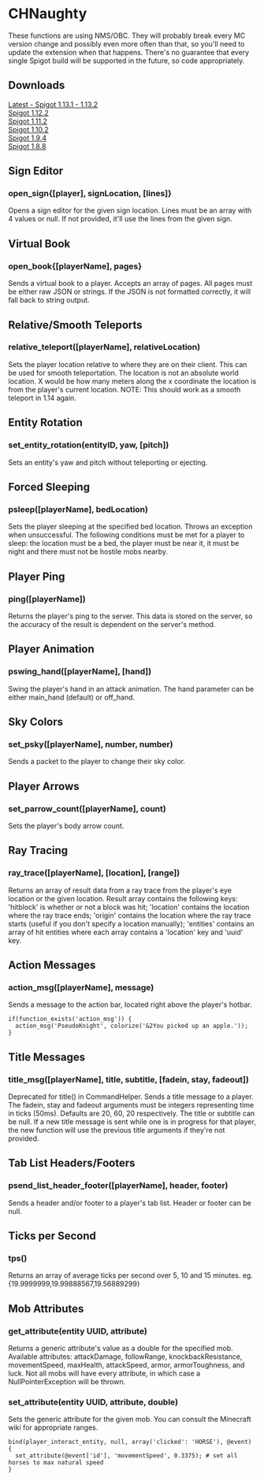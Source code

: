 # CHNaughty

These functions are using NMS/OBC. They will probably break every MC version change and possibly even more often than that, so you'll need to update the extension when that happens. There's no guarantee that every single Spigot build will be supported in the future, so code appropriately.

## Downloads
[Latest - Spigot 1.13.1 - 1.13.2](https://letsbuild.net/jenkins/job/CHNaughty/lastSuccessfulBuild/artifact/target/)\
[Spigot 1.12.2](https://github.com/PseudoKnight/CHNaughty/releases/tag/v3.9.0)\
[Spigot 1.11.2](https://github.com/PseudoKnight/CHNaughty/releases/tag/v3.4.2)\
[Spigot 1.10.2](https://github.com/PseudoKnight/CHNaughty/releases/tag/v3.4.1)\
[Spigot 1.9.4](https://github.com/PseudoKnight/CHNaughty/releases/tag/v3.2.0)\
[Spigot 1.8.8](https://github.com/PseudoKnight/CHNaughty/releases/tag/v2.0.1)

## Sign Editor
### open_sign{[player], signLocation, [lines]}
Opens a sign editor for the given sign location. Lines must be an array with 4 values or null. If not provided, it'll use the lines from the given sign.

## Virtual Book
### open_book{[playerName], pages} 
Sends a virtual book to a player. Accepts an array of pages. All pages must be either raw JSON or strings. If the JSON is not formatted correctly, it will fall back to string output.

## Relative/Smooth Teleports
### relative_teleport([playerName], relativeLocation)
Sets the player location relative to where they are on their client. This can be used for smooth teleportation. The location is not an absolute world location. X would be how many meters along the x coordinate the location is from the player's current location.
NOTE: This should work as a smooth teleport in 1.14 again.

## Entity Rotation
### set_entity_rotation(entityID, yaw, [pitch])
Sets an entity's yaw and pitch without teleporting or ejecting.

## Forced Sleeping
### psleep([playerName], bedLocation)
Sets the player sleeping at the specified bed location. Throws an exception when unsuccessful. The following conditions must be met for a player to sleep: the location must be a bed, the player must be near it, it must be night and there must not be hostile mobs nearby.

## Player Ping
### ping([playerName])
Returns the player's ping to the server. This data is stored on the server, so the accuracy of the result is dependent on the server's method.

## Player Animation
### pswing_hand([playerName], [hand])
Swing the player's hand in an attack animation. The hand parameter can be either main_hand (default) or off_hand.

## Sky Colors
### set_psky([playerName], number, number)
Sends a packet to the player to change their sky color.

## Player Arrows
### set_parrow_count([playerName], count)
Sets the player's body arrow count.

## Ray Tracing
### ray_trace([playerName], [location], [range])
Returns an array of result data from a ray trace from the player's eye location or the given location. Result array contains the following keys: 'hitblock' is whether or not a block was hit; 'location' contains the location where the ray trace ends; 'origin' contains the location where the ray trace starts (useful if you don't specify a location manually); 'entities' contains an array of hit entities where each array contains a 'location' key and 'uuid' key.

## Action Messages
### action_msg([playerName], message)
Sends a message to the action bar, located right above the player's hotbar.

``` 
if(function_exists('action_msg')) {
  action_msg('PseudoKnight', colorize('&2You picked up an apple.'));
}
```

## Title Messages
### title_msg([playerName], title, subtitle, [fadein, stay, fadeout])
Deprecated for title() in CommandHelper. Sends a title message to a player. The fadein, stay and fadeout arguments must be integers representing time in ticks (50ms). Defaults are 20, 60, 20 respectively. The title or subtitle can be null. If a new title message is sent while one is in progress for that player, the new function will use the previous title arguments if they're not provided.

## Tab List Headers/Footers
### psend_list_header_footer([playerName], header, footer)
Sends a header and/or footer to a player's tab list. Header or footer can be null.

## Ticks per Second
### tps()
Returns an array of average ticks per second over 5, 10 and 15 minutes. eg. {19.9999999,19.99888567,19.56889299}

## Mob Attributes
### get_attribute(entity UUID, attribute)
Returns a generic attribute's value as a double for the specified mob. Available attributes: attackDamage, followRange, knockbackResistance, movementSpeed, maxHealth, attackSpeed, armor, armorToughness, and luck. Not all mobs will have every attribute, in which case a NullPointerException will be thrown.

### set_attribute(entity UUID, attribute, double)
Sets the generic attribute for the given mob. You can consult the Minecraft wiki for appropriate ranges.

```
bind(player_interact_entity, null, array('clicked': 'HORSE'), @event) {
  set_attribute(@event['id'], 'movementSpeed', 0.3375); # set all horses to max natural speed
}
```

